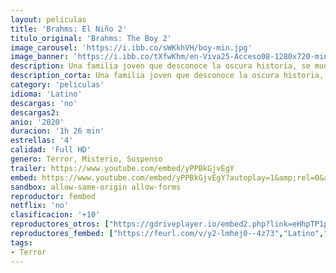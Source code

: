 ```yaml
---
layout: peliculas
title: 'Brahms: El Niño 2'
titulo_original: 'Brahms: The Boy 2'
image_carousel: 'https://i.ibb.co/sWKkhVH/boy-min.jpg'
image_banner: 'https://i.ibb.co/tXfwKhm/en-Viva25-Acceso08-1280x720-min.jpg'
description: Una familia joven que desconoce la oscura historia, se muda a la Mansión Heelshire. La premisa seguirá la historia del hijo menor que encuentra la muñeca de porcelana y se hace amigo de Brahms.
description_corta: Una familia joven que desconoce la oscura historia, se muda a la Mansión Heelshire. La premisa seguirá la historia del hijo menor que encuentra la muñeca de porcelana y se hace amigo de Brahms.
category: 'peliculas'
idioma: 'Latino'
descargas: 'no'
descargas2:
anio: '2020'
duracion: '1h 26 min'
estrellas: '4'
calidad: 'Full HD'
genero: Terror, Misterio, Suspenso
trailer: https://www.youtube.com/embed/yPPBkGjvEgY
embed: https://www.youtube.com/embed/yPPBkGjvEgY?autoplay=1&amp;rel=0&amp;hd=1&border=0&wmode=opaque&enablejsapi=1&modestbranding=1&controls=1&showinfo=0
sandbox: allow-same-origin allow-forms
reproductor: fembed
netflix: 'no'
clasificacion: '+10'
reproductores_otros: ["https://gdriveplayer.io/embed2.php?link=eHhpTP1pSB8LMXoNJTWSMw1mJFtdClbAu7SmkH3cQr4TYugv6mZm%252BCo3%252FLVl99XQiXIIraz%252BUylkgZiaMCNAd6mIRg%252BEO9gVG6DO%252BrqCF%252FRb5GmwXfdY00CxgA2kTqL%252FLU4DMMQpZ6swNn6V7Xr0gFzafn2ouQ0n6GPouN2joPzqiCd%252B904m7VlQXfwL%252FrG81csUGPfjjs3VkJLp9ppz%252Ba","Latino","https://gdriveplayer.io/embed2.php?link=0vpx0YAjOxGv5bHsF8ET5A7tJPtOqf3u%252BtDJrCeIaogJUF%252FUDpDS0oUSJkoYWn9h5Ees%252B5f8q8doSZzt1P4PSE4H5Gn412q7sfQCwWWOgIMGTFQvKq139WUhMDNyXau4oJwBy8uaO03Rrw0NtORxdiF6XvCg2gO0oiPVZq3aZgzEe7Ic6zZvZoGgeXWOZi5C%252Bqd2bfi0qlBHxzL2qm0pXj","Latino","https://gdriveplayer.io/embed2.php?link=mRbqI8ZBza1KGBuFT2%252FOvgizyOSf6YPBZDjn6O4GiBdurIGzut9HQOKpue%252FbGq2PEIcGCL92TUKnnD%252B69v3SjwQLb2HZa4RkBleIaCuxUyfObsiCbw5xfkhKCGiQEK3KAnhiU7EmuNLktfSuCJZ83ogDhljNFBuCP53qhp3v%252FEFVoKU8zf6uu6t3oquX4FnA7eMWUqFsDL1DzehgVOO%252BQh","Latino","https://myfiles.cyou/player.php?id=MjcyNQ","Latino"]
reproductores_fembed: ["https://feurl.com/v/y2-lmhej0--4z73","Latino","https://feurl.com/v/gqnjda-0zy7lw4j","Latino"]
tags:
- Terror
---
```













